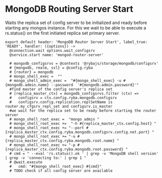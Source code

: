 
# MongoDB Routing Server Start

Waits the replica set of config server to be initialized and ready before starting any mongos instance.
For this we wait to be able to execute a rs.status() on  the first initiated
replica set primary server.

    export default header: 'MongoDB Router Server Start', label_true: 'READY', handler: ({options}) ->
      @connection.wait options.wait_configsrv
      @service.start name: 'mongod-router-server'

      # mongodb_configsrvs = @contexts '@rybajs/storage/mongodb/configsrv'
      # {mongodb, realm, ssl} = @config.ryba
      # {router} = mongodb
      # mongo_shell_exec =  ""
      # mongo_shell_admin_exec =  "#{mongo_shell_exec} -u #{mongodb.admin.name} --password  '#{mongodb.admin.password}'"
      #find master of the config server's replica set
      # [replica_master_ctx] = mongodb_configsrvs.filter (ctx) =>
      #   configsrv = ctx.config.ryba.mongodb.configsrv
      #   configsrv.config.replication.replSetName is router.my_cfgsrv_repl_set and configsrv.is_master
      #we wait for the replica set to be ready before starting the router server
      # mongo_shell_root_exec =  "mongo admin "
      # mongo_shell_root_exec +=  "-h #{replica_master_ctx.config.host} "
      # mongo_shell_root_exec += "--port #{replica_master_ctx.config.ryba.mongodb.configsrv.config.net.port} "
      # mongo_shell_root_exec += "-u #{replica_master_ctx.config.ryba.mongodb.root.name} "
      # mongo_shell_root_exec += "-p #{replica_master_ctx.config.ryba.mongodb.root.password} "
      # cmd = " --eval 'rs.status().ok ' | grep -v 'MongoDB shell version' | grep -v 'connecting to:' | grep 1 "
      # @wait.execute
      #   cmd: "#{mongo_shell_root_exec} #{cmd}"
      # TODO check if all config server are available
